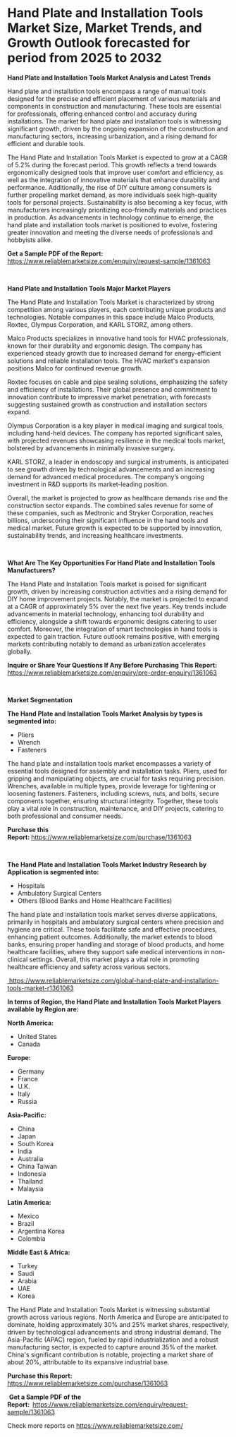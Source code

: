 <p><h1>Hand Plate and Installation Tools Market Size, Market Trends, and Growth Outlook forecasted for period from 2025 to 2032</h1></p><p><strong>Hand Plate and Installation Tools Market Analysis and Latest Trends</strong></p>
<p><p>Hand plate and installation tools encompass a range of manual tools designed for the precise and efficient placement of various materials and components in construction and manufacturing. These tools are essential for professionals, offering enhanced control and accuracy during installations. The market for hand plate and installation tools is witnessing significant growth, driven by the ongoing expansion of the construction and manufacturing sectors, increasing urbanization, and a rising demand for efficient and durable tools.</p><p>The Hand Plate and Installation Tools Market is expected to grow at a CAGR of 5.2% during the forecast period. This growth reflects a trend towards ergonomically designed tools that improve user comfort and efficiency, as well as the integration of innovative materials that enhance durability and performance. Additionally, the rise of DIY culture among consumers is further propelling market demand, as more individuals seek high-quality tools for personal projects. Sustainability is also becoming a key focus, with manufacturers increasingly prioritizing eco-friendly materials and practices in production. As advancements in technology continue to emerge, the hand plate and installation tools market is positioned to evolve, fostering greater innovation and meeting the diverse needs of professionals and hobbyists alike.</p></p>
<p><strong>Get a Sample PDF of the Report:&nbsp;</strong> <a href="https://www.reliablemarketsize.com/enquiry/request-sample/1361063?utm_campaign=2442&utm_medium=2&utm_source=Github&utm_content=ia&utm_term=22032025&utm_id=hand-plate-and-installation-tools">https://www.reliablemarketsize.com/enquiry/request-sample/1361063</a></p>
<p>&nbsp;</p>
<p><strong>Hand Plate and Installation Tools Major Market Players</strong></p>
<p><p>The Hand Plate and Installation Tools Market is characterized by strong competition among various players, each contributing unique products and technologies. Notable companies in this space include Malco Products, Roxtec, Olympus Corporation, and KARL STORZ, among others.</p><p>Malco Products specializes in innovative hand tools for HVAC professionals, known for their durability and ergonomic design. The company has experienced steady growth due to increased demand for energy-efficient solutions and reliable installation tools. The HVAC market's expansion positions Malco for continued revenue growth.</p><p>Roxtec focuses on cable and pipe sealing solutions, emphasizing the safety and efficiency of installations. Their global presence and commitment to innovation contribute to impressive market penetration, with forecasts suggesting sustained growth as construction and installation sectors expand.</p><p>Olympus Corporation is a key player in medical imaging and surgical tools, including hand-held devices. The company has reported significant sales, with projected revenues showcasing resilience in the medical tools market, bolstered by advancements in minimally invasive surgery.</p><p>KARL STORZ, a leader in endoscopy and surgical instruments, is anticipated to see growth driven by technological advancements and an increasing demand for advanced medical procedures. The company’s ongoing investment in R&D supports its market-leading position.</p><p>Overall, the market is projected to grow as healthcare demands rise and the construction sector expands. The combined sales revenue for some of these companies, such as Medtronic and Stryker Corporation, reaches billions, underscoring their significant influence in the hand tools and medical market. Future growth is expected to be supported by innovation, sustainability trends, and increasing healthcare investments.</p></p>
<p>&nbsp;</p>
<p><strong>What Are The Key Opportunities For Hand Plate and Installation Tools Manufacturers?</strong></p>
<p><p>The Hand Plate and Installation Tools market is poised for significant growth, driven by increasing construction activities and a rising demand for DIY home improvement projects. Notably, the market is projected to expand at a CAGR of approximately 5% over the next five years. Key trends include advancements in material technology, enhancing tool durability and efficiency, alongside a shift towards ergonomic designs catering to user comfort. Moreover, the integration of smart technologies in hand tools is expected to gain traction. Future outlook remains positive, with emerging markets contributing notably to demand as urbanization accelerates globally.</p></p>
<p><strong>Inquire or Share Your Questions If Any Before Purchasing This Report:</strong> <a href="https://www.reliablemarketsize.com/enquiry/pre-order-enquiry/1361063?utm_campaign=2442&utm_medium=2&utm_source=Github&utm_content=ia&utm_term=22032025&utm_id=hand-plate-and-installation-tools">https://www.reliablemarketsize.com/enquiry/pre-order-enquiry/1361063</a></p>
<p>&nbsp;</p>
<p><strong>Market Segmentation</strong></p>
<p><strong>The Hand Plate and Installation Tools Market Analysis by types is segmented into:</strong></p>
<p><ul><li>Pliers</li><li>Wrench</li><li>Fasteners</li></ul></p>
<p><p>The hand plate and installation tools market encompasses a variety of essential tools designed for assembly and installation tasks. Pliers, used for gripping and manipulating objects, are crucial for tasks requiring precision. Wrenches, available in multiple types, provide leverage for tightening or loosening fasteners. Fasteners, including screws, nuts, and bolts, secure components together, ensuring structural integrity. Together, these tools play a vital role in construction, maintenance, and DIY projects, catering to both professional and consumer needs.</p></p>
<p><strong>Purchase this Report:&nbsp;</strong><a href="https://www.reliablemarketsize.com/purchase/1361063?utm_campaign=2442&utm_medium=2&utm_source=Github&utm_content=ia&utm_term=22032025&utm_id=hand-plate-and-installation-tools">https://www.reliablemarketsize.com/purchase/1361063</a></p>
<p>&nbsp;</p>
<p><strong>The Hand Plate and Installation Tools Market Industry Research by Application is segmented into:</strong></p>
<p><ul><li>Hospitals</li><li>Ambulatory Surgical Centers</li><li>Others (Blood Banks and Home Healthcare Facilities)</li></ul></p>
<p><p>The hand plate and installation tools market serves diverse applications, primarily in hospitals and ambulatory surgical centers where precision and hygiene are critical. These tools facilitate safe and effective procedures, enhancing patient outcomes. Additionally, the market extends to blood banks, ensuring proper handling and storage of blood products, and home healthcare facilities, where they support safe medical interventions in non-clinical settings. Overall, this market plays a vital role in promoting healthcare efficiency and safety across various sectors.</p></p>
<p><a href="https://www.reliablemarketsize.com/global-hand-plate-and-installation-tools-market-r1361063?utm_campaign=2442&utm_medium=2&utm_source=Github&utm_content=ia&utm_term=22032025&utm_id=hand-plate-and-installation-tools">&nbsp;https://www.reliablemarketsize.com/global-hand-plate-and-installation-tools-market-r1361063</a></p>
<p><strong>In terms of Region, the Hand Plate and Installation Tools Market Players available by Region are:</strong></p>
<p>
    <p> <strong> North America: </strong>
        <ul>
            <li>United States</li>
            <li>Canada</li>
        </ul>
        </p> 
    <p> <strong> Europe: </strong>
        <ul>
            <li>Germany</li>
            <li>France</li>
            <li>U.K.</li>
            <li>Italy</li>
            <li>Russia</li>
        </ul>
        </p> 
    <p> <strong> Asia-Pacific: </strong>
        <ul>
            <li>China</li>
            <li>Japan</li>
            <li>South Korea</li>
            <li>India</li>
            <li>Australia</li>
            <li>China Taiwan</li>
            <li>Indonesia</li>
            <li>Thailand</li>
            <li>Malaysia</li>
        </ul>
        </p> 
    <p> <strong> Latin America: </strong>
        <ul>
            <li>Mexico</li>
            <li>Brazil</li>
            <li>Argentina Korea</li>
            <li>Colombia</li>
        </ul>
        </p> 
    <p> <strong> Middle East & Africa: </strong>
        <ul>
            <li>Turkey</li>
            <li>Saudi</li>
            <li>Arabia</li>
            <li>UAE</li>
            <li>Korea</li>
        </ul>
    </p>
    </p>
<p><p>The Hand Plate and Installation Tools Market is witnessing substantial growth across various regions. North America and Europe are anticipated to dominate, holding approximately 30% and 25% market shares, respectively, driven by technological advancements and strong industrial demand. The Asia-Pacific (APAC) region, fueled by rapid industrialization and a robust manufacturing sector, is expected to capture around 35% of the market. China's significant contribution is notable, projecting a market share of about 20%, attributable to its expansive industrial base.</p></p>
<p><strong>Purchase this Report: </strong><a href="https://www.reliablemarketsize.com/purchase/1361063?utm_campaign=2442&utm_medium=2&utm_source=Github&utm_content=ia&utm_term=22032025&utm_id=hand-plate-and-installation-tools">https://www.reliablemarketsize.com/purchase/1361063</a></p>
<p>&nbsp;<strong>Get a Sample PDF of the Report:&nbsp;&nbsp;</strong><a href="https://www.reliablemarketsize.com/enquiry/request-sample/1361063?utm_campaign=2442&utm_medium=2&utm_source=Github&utm_content=ia&utm_term=22032025&utm_id=hand-plate-and-installation-tools">https://www.reliablemarketsize.com/enquiry/request-sample/1361063</a></p>
<p><strong></strong></p>
<p>Check more reports on <a href="https://www.reliablemarketsize.com/?utm_campaign=2442&utm_medium=2&utm_source=Github&utm_content=ia&utm_term=22032025&utm_id=hand-plate-and-installation-tools">https://www.reliablemarketsize.com/</a></p>